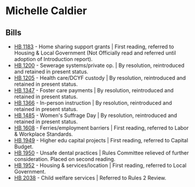# Michelle Caldier
## Bills
* [HB 1183](/bill/2021-22/hb/1183/) - Home sharing support grants | First reading, referred to Housing & Local Government (Not Officially read and referred until adoption of Introduction report).
* [HB 1200](/bill/2021-22/hb/1200/) - Sewerage systems/private op. | By resolution, reintroduced and retained in present status.
* [HB 1205](/bill/2021-22/hb/1205/) - Health care/DCYF custody | By resolution, reintroduced and retained in present status.
* [HB 1347](/bill/2021-22/hb/1347/) - Foster care payments | By resolution, reintroduced and retained in present status.
* [HB 1366](/bill/2021-22/hb/1366/) - In-person instruction | By resolution, reintroduced and retained in present status.
* [HB 1485](/bill/2021-22/hb/1485/) - Women's Suffrage Day | By resolution, reintroduced and retained in present status.
* [HB 1608](/bill/2021-22/hb/1608/) - Ferries/employment barriers | First reading, referred to Labor & Workplace Standards.
* [HB 1949](/bill/2021-22/hb/1949/) - Higher edu capital projects | First reading, referred to Capital Budget.
* [HB 1950](/bill/2021-22/hb/1950/) - Unsafe dental practices | Rules Committee relieved of further consideration.  Placed on second reading.
* [HB 1952](/bill/2021-22/hb/1952/) - Housing & services/location | First reading, referred to Local Government.
* [HB 2038](/bill/2021-22/hb/2038/) - Child welfare services | Referred to Rules 2 Review.
